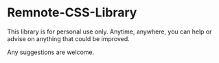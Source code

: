 # Remnote-CSS-Library

This library is for personal use only. 
Anytime, anywhere, you can help or advise on anything that could be improved.

Any suggestions are welcome.
